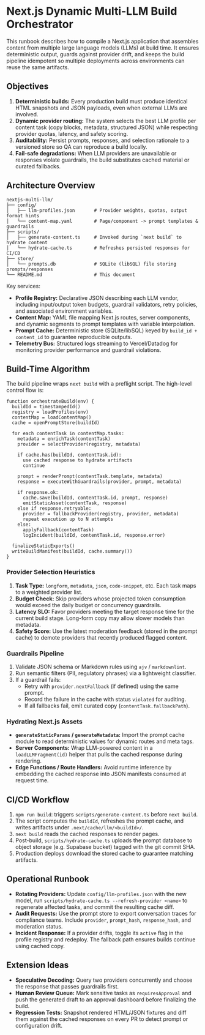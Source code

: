 # Next.js Dynamic Multi-LLM Build Orchestrator

This runbook describes how to compile a Next.js application that assembles content
from multiple large language models (LLMs) at build time. It ensures deterministic
output, guards against provider drift, and keeps the build pipeline idempotent so
multiple deployments across environments can reuse the same artifacts.

## Objectives

1. **Deterministic builds:** Every production build must produce identical HTML
   snapshots and JSON payloads, even when external LLMs are involved.
2. **Dynamic provider routing:** The system selects the best LLM profile per
   content task (copy blocks, metadata, structured JSON) while respecting
   provider quotas, latency, and safety scoring.
3. **Auditability:** Persist prompts, responses, and selection rationale to a
   versioned store so QA can reproduce a build locally.
4. **Fail-safe degradations:** When LLM providers are unavailable or responses
   violate guardrails, the build substitutes cached material or curated fallbacks.

## Architecture Overview

```text
nextjs-multi-llm/
├── config/
│   ├── llm-profiles.json       # Provider weights, quotas, output format hints
│   └── content-map.yaml        # Page/component -> prompt templates & guardrails
├── scripts/
│   ├── generate-content.ts     # Invoked during `next build` to hydrate content
│   └── hydrate-cache.ts        # Refreshes persisted responses for CI/CD
├── store/
│   └── prompts.db              # SQLite (libSQL) file storing prompts/responses
└── README.md                   # This document
```

Key services:

- **Profile Registry:** Declarative JSON describing each LLM vendor, including
  input/output token budgets, guardrail validators, retry policies, and
  associated environment variables.
- **Content Map:** YAML file mapping Next.js routes, server components, and
  dynamic segments to prompt templates with variable interpolation.
- **Prompt Cache:** Deterministic store (SQLite/libSQL) keyed by
  `build_id + content_id` to guarantee reproducible outputs.
- **Telemetry Bus:** Structured logs streaming to Vercel/Datadog for monitoring
  provider performance and guardrail violations.

## Build-Time Algorithm

The build pipeline wraps `next build` with a preflight script. The high-level
control flow is:

```pseudo
function orchestrateBuild(env) {
  buildId = timestampedId()
  registry = loadProfiles(env)
  contentMap = loadContentMap()
  cache = openPromptStore(buildId)

  for each contentTask in contentMap.tasks:
    metadata = enrichTask(contentTask)
    provider = selectProvider(registry, metadata)

    if cache.has(buildId, contentTask.id):
      use cached response to hydrate artifacts
      continue

    prompt = renderPrompt(contentTask.template, metadata)
    response = executeWithGuardrails(provider, prompt, metadata)

    if response.ok:
      cache.save(buildId, contentTask.id, prompt, response)
      emitStaticAsset(contentTask, response)
    else if response.retryable:
      provider = fallbackProvider(registry, provider, metadata)
      repeat execution up to N attempts
    else:
      applyFallback(contentTask)
      logIncident(buildId, contentTask.id, response.error)

  finalizeStaticExports()
  writeBuildManifest(buildId, cache.summary())
}
```

### Provider Selection Heuristics

1. **Task Type:** `longform`, `metadata`, `json`, `code-snippet`, etc. Each task
   maps to a weighted provider list.
2. **Budget Check:** Skip providers whose projected token consumption would
   exceed the daily budget or concurrency guardrails.
3. **Latency SLO:** Favor providers meeting the target response time for the
   current build stage. Long-form copy may allow slower models than metadata.
4. **Safety Score:** Use the latest moderation feedback (stored in the prompt
   cache) to demote providers that recently produced flagged content.

### Guardrails Pipeline

1. Validate JSON schema or Markdown rules using `ajv` / `markdownlint`.
2. Run semantic filters (PII, regulatory phrases) via a lightweight classifier.
3. If a guardrail fails:
   - Retry with `provider.nextFallback` (if defined) using the same prompt.
   - Record the failure in the cache with status `violated` for auditing.
   - If all fallbacks fail, emit curated copy (`contentTask.fallbackPath`).

### Hydrating Next.js Assets

- **`generateStaticParams` / `generateMetadata`:** Import the prompt cache module
  to read deterministic values for dynamic routes and meta tags.
- **Server Components:** Wrap LLM-powered content in a `loadLLMFragment(id)`
  helper that pulls the cached response during rendering.
- **Edge Functions / Route Handlers:** Avoid runtime inference by embedding the
  cached response into JSON manifests consumed at request time.

## CI/CD Workflow

1. `npm run build`: triggers `scripts/generate-content.ts` before `next build`.
2. The script computes the `buildId`, refreshes the prompt cache, and writes
   artifacts under `.next/cache/llm/<buildId>/`.
3. `next build` reads the cached responses to render pages.
4. Post-build, `scripts/hydrate-cache.ts` uploads the prompt database to object
   storage (e.g. Supabase bucket) tagged with the git commit SHA.
5. Production deploys download the stored cache to guarantee matching artifacts.

## Operational Runbook

- **Rotating Providers:** Update `config/llm-profiles.json` with the new model,
  run `scripts/hydrate-cache.ts --refresh-provider <name>` to regenerate affected
  tasks, and commit the resulting cache diff.
- **Audit Requests:** Use the prompt store to export conversation traces for
  compliance teams. Include `provider`, `prompt_hash`, `response_hash`, and
  moderation status.
- **Incident Response:** If a provider drifts, toggle its `active` flag in the
  profile registry and redeploy. The fallback path ensures builds continue using
  cached copy.

## Extension Ideas

- **Speculative Decoding:** Query two providers concurrently and choose the
  response that passes guardrails first.
- **Human Review Queue:** Mark sensitive tasks as `requiresApproval` and push the
  generated draft to an approval dashboard before finalizing the build.
- **Regression Tests:** Snapshot rendered HTML/JSON fixtures and diff them against
  the cached responses on every PR to detect prompt or configuration drift.
